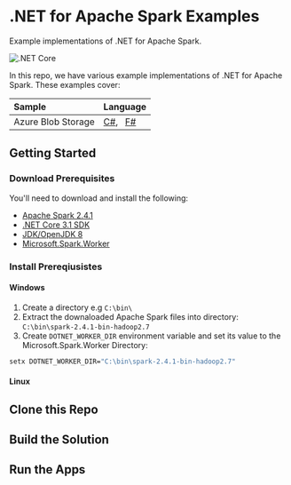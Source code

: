 # .NET for Apache Spark Examples
Example implementations of .NET for Apache Spark.

![.NET Core](https://github.com/usmanmohammed/dotnet-spark-samples/workflows/.NET%20Core/badge.svg?branch=master)

In this repo, we have various example implementations of .NET for Apache Spark. These examples cover:

Sample | Language
:--- | :---
Azure Blob Storage | [C#](), &nbsp; [F#]()

## Getting Started

### Download Prerequisites
You'll need to download and install the following:
 - [Apache Spark 2.4.1]()
 - [.NET Core 3.1 SDK]()
 - [JDK/OpenJDK 8]()
 - [Microsoft.Spark.Worker]()

### Install Prereqiusistes
#### Windows
1. Create a directory e.g `C:\bin\`
2. Extract the downaloaded Apache Spark files into directory: `C:\bin\spark-2.4.1-bin-hadoop2.7`
3. Create `DOTNET_WORKER_DIR` environment variable and set its value to the Microsoft.Spark.Worker Directory: 
  ```sh
  setx DOTNET_WORKER_DIR="C:\bin\spark-2.4.1-bin-hadoop2.7"
  ```

#### Linux

## Clone this Repo

## Build the Solution

## Run the Apps
